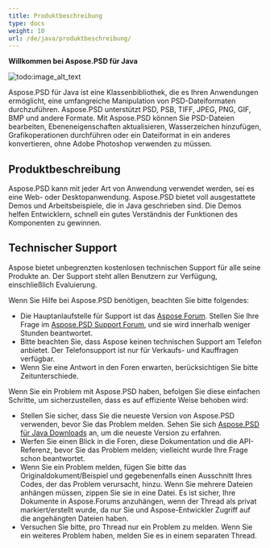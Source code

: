 ```yaml
---
title: Produktbeschreibung
type: docs
weight: 10
url: /de/java/produktbeschreibung/
---
```


**Willkommen bei Aspose.PSD für Java**

![todo:image_alt_text](product-description_1)

Aspose.PSD für Java ist eine Klassenbibliothek, die es Ihren Anwendungen ermöglicht, eine umfangreiche Manipulation von PSD-Dateiformaten durchzuführen. Aspose.PSD unterstützt PSD, PSB, TIFF, JPEG, PNG, GIF, BMP und andere Formate. Mit Aspose.PSD können Sie PSD-Dateien bearbeiten, Ebeneneigenschaften aktualisieren, Wasserzeichen hinzufügen, Grafikoperationen durchführen oder ein Dateiformat in ein anderes konvertieren, ohne Adobe Photoshop verwenden zu müssen.

## **Produktbeschreibung**
Aspose.PSD kann mit jeder Art von Anwendung verwendet werden, sei es eine Web- oder Desktopanwendung. Aspose.PSD bietet voll ausgestattete Demos und Arbeitsbeispiele, die in Java geschrieben sind. Die Demos helfen Entwicklern, schnell ein gutes Verständnis der Funktionen des Komponenten zu gewinnen.

## **Technischer Support**
Aspose bietet unbegrenzten kostenlosen technischen Support für alle seine Produkte an. Der Support steht allen Benutzern zur Verfügung, einschließlich Evaluierung.

Wenn Sie Hilfe bei Aspose.PSD benötigen, beachten Sie bitte folgendes:

- Die Hauptanlaufstelle für Support ist das [Aspose Forum](https://forum.aspose.com/). Stellen Sie Ihre Frage im [Aspose.PSD Support Forum](https://forum.aspose.com/c/psd), und sie wird innerhalb weniger Stunden beantwortet.
- Bitte beachten Sie, dass Aspose keinen technischen Support am Telefon anbietet. Der Telefonsupport ist nur für Verkaufs- und Kauffragen verfügbar.
- Wenn Sie eine Antwort in den Foren erwarten, berücksichtigen Sie bitte Zeitunterschiede.

Wenn Sie ein Problem mit Aspose.PSD haben, befolgen Sie diese einfachen Schritte, um sicherzustellen, dass es auf effiziente Weise behoben wird:

- Stellen Sie sicher, dass Sie die neueste Version von Aspose.PSD verwenden, bevor Sie das Problem melden. Sehen Sie sich [Aspose.PSD für Java Downloads](https://releases.aspose.com/java/repo/com/aspose/aspose-psd/) an, um die neueste Version zu erfahren.
- Werfen Sie einen Blick in die Foren, diese Dokumentation und die API-Referenz, bevor Sie das Problem melden; vielleicht wurde Ihre Frage schon beantwortet.
- Wenn Sie ein Problem melden, fügen Sie bitte das Originaldokument/Beispiel und gegebenenfalls einen Ausschnitt Ihres Codes, der das Problem verursacht, hinzu. Wenn Sie mehrere Dateien anhängen müssen, zippen Sie sie in eine Datei. Es ist sicher, Ihre Dokumente in Aspose.Forums anzuhängen, wenn der Thread als privat markiert/erstellt wurde, da nur Sie und Aspose-Entwickler Zugriff auf die angehängten Dateien haben.
- Versuchen Sie bitte, pro Thread nur ein Problem zu melden. Wenn Sie ein weiteres Problem haben, melden Sie es in einem separaten Thread.
